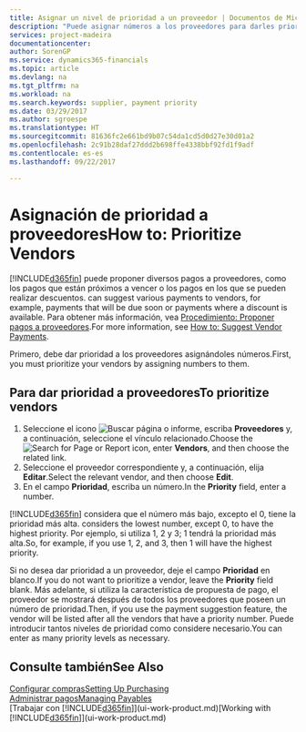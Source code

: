 ```yaml
---
title: Asignar un nivel de prioridad a un proveedor | Documentos de Microsoft
description: "Puede asignar números a los proveedores para darles prioridad y facilitar las sugerencias de pago en Financials."
services: project-madeira
documentationcenter: 
author: SorenGP
ms.service: dynamics365-financials
ms.topic: article
ms.devlang: na
ms.tgt_pltfrm: na
ms.workload: na
ms.search.keywords: supplier, payment priority
ms.date: 03/29/2017
ms.author: sgroespe
ms.translationtype: HT
ms.sourcegitcommit: 81636fc2e661bd9b07c54da1cd5d0d27e30d01a2
ms.openlocfilehash: 2c91b28daf27ddd2b698ffe4338bbf92fd1f9adf
ms.contentlocale: es-es
ms.lasthandoff: 09/22/2017

---
```

# <a name="how-to-prioritize-vendors"></a><span data-ttu-id="7bcb0-103">Asignación de prioridad a proveedores</span><span class="sxs-lookup"><span data-stu-id="7bcb0-103">How to: Prioritize Vendors</span></span>
[!INCLUDE[d365fin](includes/d365fin_md.md)]<span data-ttu-id="7bcb0-104"> puede proponer diversos pagos a proveedores, como los pagos que están próximos a vencer o los pagos en los que se pueden realizar descuentos.</span><span class="sxs-lookup"><span data-stu-id="7bcb0-104"> can suggest various payments to vendors, for example, payments that will be due soon or payments where a discount is available.</span></span> <span data-ttu-id="7bcb0-105">Para obtener más información, vea [Procedimiento: Proponer pagos a proveedores](payables-how-suggest-vendor-payments.md).</span><span class="sxs-lookup"><span data-stu-id="7bcb0-105">For more information, see [How to: Suggest Vendor Payments](payables-how-suggest-vendor-payments.md).</span></span>

<span data-ttu-id="7bcb0-106">Primero, debe dar prioridad a los proveedores asignándoles números.</span><span class="sxs-lookup"><span data-stu-id="7bcb0-106">First, you must prioritize your vendors by assigning numbers to them.</span></span>

## <a name="to-prioritize-vendors"></a><span data-ttu-id="7bcb0-107">Para dar prioridad a proveedores</span><span class="sxs-lookup"><span data-stu-id="7bcb0-107">To prioritize vendors</span></span>
1. <span data-ttu-id="7bcb0-108">Seleccione el icono ![Buscar página o informe](media/ui-search/search_small.png "icono Buscar página o informe"), escriba **Proveedores** y, a continuación, seleccione el vínculo relacionado.</span><span class="sxs-lookup"><span data-stu-id="7bcb0-108">Choose the ![Search for Page or Report](media/ui-search/search_small.png "Search for Page or Report icon") icon, enter **Vendors**, and then choose the related link.</span></span>
2. <span data-ttu-id="7bcb0-109">Seleccione el proveedor correspondiente y, a continuación, elija **Editar**.</span><span class="sxs-lookup"><span data-stu-id="7bcb0-109">Select the relevant vendor, and then choose **Edit**.</span></span>
3. <span data-ttu-id="7bcb0-110">En el campo **Prioridad**, escriba un número.</span><span class="sxs-lookup"><span data-stu-id="7bcb0-110">In the **Priority** field, enter a number.</span></span>

[!INCLUDE[d365fin](includes/d365fin_md.md)]<span data-ttu-id="7bcb0-111"> considera que el número más bajo, excepto el 0, tiene la prioridad más alta.</span><span class="sxs-lookup"><span data-stu-id="7bcb0-111"> considers the lowest number, except 0, to have the highest priority.</span></span> <span data-ttu-id="7bcb0-112">Por ejemplo, si utiliza 1, 2 y 3; 1 tendrá la prioridad más alta.</span><span class="sxs-lookup"><span data-stu-id="7bcb0-112">So, for example, if you use 1, 2, and 3, then 1 will have the highest priority.</span></span>

<span data-ttu-id="7bcb0-113">Si no desea dar prioridad a un proveedor, deje el campo **Prioridad** en blanco.</span><span class="sxs-lookup"><span data-stu-id="7bcb0-113">If you do not want to prioritize a vendor, leave the **Priority** field blank.</span></span> <span data-ttu-id="7bcb0-114">Más adelante, si utiliza la característica de propuesta de pago, el proveedor se mostrará después de todos los proveedores que poseen un número de prioridad.</span><span class="sxs-lookup"><span data-stu-id="7bcb0-114">Then, if you use the payment suggestion feature, the vendor will be listed after all the vendors that have a priority number.</span></span> <span data-ttu-id="7bcb0-115">Puede introducir tantos niveles de prioridad como considere necesario.</span><span class="sxs-lookup"><span data-stu-id="7bcb0-115">You can enter as many priority levels as necessary.</span></span>

## <a name="see-also"></a><span data-ttu-id="7bcb0-116">Consulte también</span><span class="sxs-lookup"><span data-stu-id="7bcb0-116">See Also</span></span>
[<span data-ttu-id="7bcb0-117">Configurar compras</span><span class="sxs-lookup"><span data-stu-id="7bcb0-117">Setting Up Purchasing</span></span>](purchasing-setup-purchasing.md)  
[<span data-ttu-id="7bcb0-118">Administrar pagos</span><span class="sxs-lookup"><span data-stu-id="7bcb0-118">Managing Payables</span></span>](payables-manage-payables.md)  
<span data-ttu-id="7bcb0-119">[Trabajar con [!INCLUDE[d365fin](includes/d365fin_md.md)]](ui-work-product.md)</span><span class="sxs-lookup"><span data-stu-id="7bcb0-119">[Working with [!INCLUDE[d365fin](includes/d365fin_md.md)]](ui-work-product.md)</span></span>

